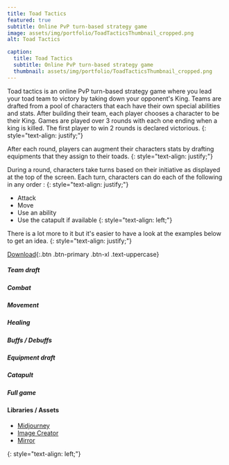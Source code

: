 ```yaml
---
title: Toad Tactics
featured: true
subtitle: Online PvP turn-based strategy game
image: assets/img/portfolio/ToadTacticsThumbnail_cropped.png
alt: Toad Tactics

caption:
  title: Toad Tactics
  subtitle: Online PvP turn-based strategy game
  thumbnail: assets/img/portfolio/ToadTacticsThumbnail_cropped.png
---
```


Toad tactics is an online PvP turn-based strategy game where you lead your toad team to victory by taking down your opponent's King. Teams are drafted from a pool of characters that each have their own special abilities and stats. After building their team, each player chooses a character to be their King. Games are played over 3 rounds with each one ending when a king is killed. The first player to win 2 rounds is declared victorious.
{: style="text-align: justify;"}

After each round, players can augment their characters stats by drafting equipments that they assign to their toads.
{: style="text-align: justify;"}

During a round, characters take turns based on their initiative as displayed at the top of the screen. Each turn, characters can do each of the following in any order :
{: style="text-align: justify;"}

* Attack
* Move
* Use an ability
* Use the catapult if available
{: style="text-align: left;"}

There is a lot more to it but it's easier to have a look at the examples below to get an idea.
{: style="text-align: justify;"}

[Download](https://github.com/yochie/thom){:.btn .btn-primary .btn-xl .text-uppercase}

##### Team draft
##### Combat
##### Movement
##### Healing
##### Buffs / Debuffs
##### Equipment draft
##### Catapult
##### Full game

#### Libraries / Assets
* [Midjourney](https://www.midjourney.com/home)
* [Image Creator](https://www.bing.com/images/create/)
* [Mirror](https://mirror-networking.com/)

{: style="text-align: left;"}

